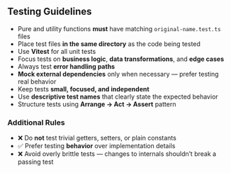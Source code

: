 ## Testing Guidelines

- Pure and utility functions **must** have matching `original-name.test.ts` files
- Place test files **in the same directory** as the code being tested
- Use **Vitest** for all unit tests
- Focus tests on **business logic**, **data transformations**, and **edge cases**
- Always test **error handling paths**
- **Mock external dependencies** only when necessary — prefer testing real behavior
- Keep tests **small, focused, and independent**
- Use **descriptive test names** that clearly state the expected behavior
- Structure tests using **Arrange → Act → Assert** pattern

### Additional Rules

- ❌ Do **not** test trivial getters, setters, or plain constants
- ✅ Prefer testing **behavior** over implementation details
- ❌ Avoid overly brittle tests — changes to internals shouldn’t break a passing test
